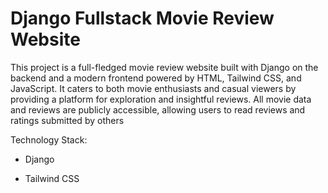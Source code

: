 # Django Fullstack Movie Review Website

This project is a full-fledged movie review website built with Django on the backend and a modern frontend powered by HTML, Tailwind CSS, and JavaScript. 
It caters to both movie enthusiasts and casual viewers by providing a platform for exploration and insightful reviews.
All movie data and reviews are publicly accessible, allowing users to read reviews and ratings submitted by others

Technology Stack:

- Django

- Tailwind CSS
